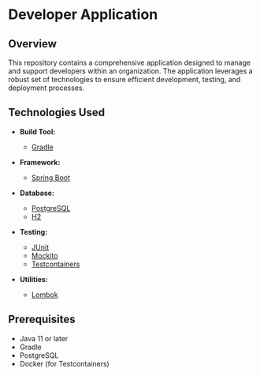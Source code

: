 # Developer Application

## Overview

This repository contains a comprehensive application designed to manage and support developers within an organization. The application leverages a robust set of technologies to ensure efficient development, testing, and deployment processes.

## Technologies Used

- **Build Tool:**
  - [Gradle](https://gradle.org/) 

- **Framework:**
  - [Spring Boot](https://spring.io/projects/spring-boot) 

- **Database:**
  - [PostgreSQL](https://www.postgresql.org/) 
  - [H2](https://www.h2database.com/) 

- **Testing:**
  - [JUnit](https://junit.org/) 
  - [Mockito](https://site.mockito.org/) 
  - [Testcontainers](https://www.testcontainers.org/) 

- **Utilities:**
  - [Lombok](https://projectlombok.org/)

## Prerequisites

- Java 11 or later
- Gradle
- PostgreSQL
- Docker (for Testcontainers)
